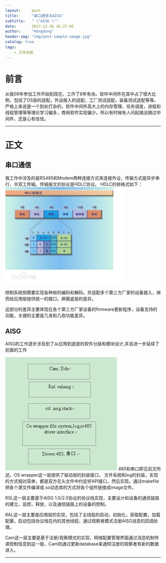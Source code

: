 ```yaml
---
layout:     post
title:      "串口通信与AISG"
subtitle:   " \"AISG \""
date:       2017-11-26 16:27:45 
author:     "Hangdong"
header-img: "img/post-sample-image.jpg"
catalog: true
tags:
    - 工作总结
---
```


# 前言 #
从我09年参加工作开始到现在，工作了8年有余。软件中间件在其中占了很大比例，包括了OS层的适配，外设接入的适配，工厂测试适配，装备测试适配等等。严格上来说是一个到处打杂的，软件中间件高大上的内存管理，任务调度，进程和线程管理等等理论学习偏多，商用软件实现偏少。所以有时候有人问起搞没搞过中间件，还是心有怯怯。

---

# 正文 #
## 串口通信 ##
我工作中涉及的是RS485和Modem两种连接方式来连接外设，传输方式是异步串行，半双工传输。传输报文的协议是HDLC协议。
HDLC的帧格式如下：
![](/img/in-post/post-aisg/hdlc.jpg)

控制系统侧需要实现各种帧的编码和解码，并适配多个第三方厂家的设备接入，继而给应用层提供统一的接口，屏蔽底层的差异。

这部分的差异主要体现在各个第三方厂家设备的firmware更新程序，设备支持的功能，关键的主要是几发和几收功能差异。

## AISG ##
AISG的工作逐步涉及到了从应用到底层的软件分层和模块设计,并且进一步延续了前面的工作

![](/img/in-post/post-aisg/aisg.png)
485和串口即见前文所述。OS wrapper这一层提供了驱动层的封装接口，
文件系统和log的封装，实现的方式相对简单，都是双方在头文件中约定好API接口，然后实现。通过makefile把各个源文件编译成.so动态库的方式将各个组件链接成image文件。

RSL这一层主要基于AISG 1.0/2.0协议的协议栈实现，主要设计和设备的通信链路的建立，监控，释放，以及通信链路上的设备的控制。

RAL这一层主要是应用层的实现，包括了主线程的启动，初始化，获取配置，加载配置，启动包括协议栈在内的其他线程，通过观察者模式注册AISG消息的回调处理。

Cam这一层主要是基于注册/观察模式的实现，网络配置管理界面通过消息机制传递控制信息到这一层，Cam则通过更新database来通知注册的观察者有新的数据进入。

---


